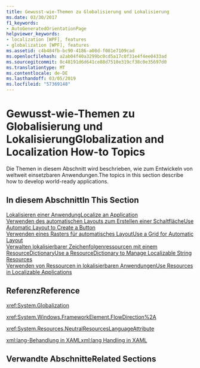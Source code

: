 ```yaml
---
title: Gewusst-wie-Themen zu Globalisierung und Lokalisierung
ms.date: 03/30/2017
f1_keywords:
- AutoGeneratedOrientationPage
helpviewer_keywords:
- localization [WPF], features
- globalization [WPF], features
ms.assetid: c4b484fb-bc90-4186-a08d-f081e7109cad
ms.openlocfilehash: a2ab04f40a3299bc0cd5a17c0f31e4f4ee0433ad
ms.sourcegitcommit: 0c48191d6d641ce88d7510e319cf38c0e35697d0
ms.translationtype: MT
ms.contentlocale: de-DE
ms.lasthandoff: 03/05/2019
ms.locfileid: "57369148"
---
```

# <a name="globalization-and-localization-how-to-topics"></a><span data-ttu-id="d031a-102">Gewusst-wie-Themen zu Globalisierung und Lokalisierung</span><span class="sxs-lookup"><span data-stu-id="d031a-102">Globalization and Localization How-to Topics</span></span>
<span data-ttu-id="d031a-103">Die Themen in diesem Abschnitt wird beschrieben, wie zum Entwickeln von weltweit einsetzbaren Anwendungen.</span><span class="sxs-lookup"><span data-stu-id="d031a-103">The topics in this section describe how to develop world-ready applications.</span></span>  
  
## <a name="in-this-section"></a><span data-ttu-id="d031a-104">In diesem Abschnitt</span><span class="sxs-lookup"><span data-stu-id="d031a-104">In This Section</span></span>  
 [<span data-ttu-id="d031a-105">Lokalisieren einer Anwendung</span><span class="sxs-lookup"><span data-stu-id="d031a-105">Localize an Application</span></span>](how-to-localize-an-application.md)  
 [<span data-ttu-id="d031a-106">Verwenden des automatischen Layouts zum Erstellen einer Schaltfläche</span><span class="sxs-lookup"><span data-stu-id="d031a-106">Use Automatic Layout to Create a Button</span></span>](how-to-use-automatic-layout-to-create-a-button.md)  
 [<span data-ttu-id="d031a-107">Verwenden eines Rasters für automatisches Layout</span><span class="sxs-lookup"><span data-stu-id="d031a-107">Use a Grid for Automatic Layout</span></span>](how-to-use-a-grid-for-automatic-layout.md)  
 [<span data-ttu-id="d031a-108">Verwalten lokalisierbarer Zeichenfolgenressourcen mit einem ResourceDictionary</span><span class="sxs-lookup"><span data-stu-id="d031a-108">Use a ResourceDictionary to Manage Localizable String Resources</span></span>](how-to-use-a-resourcedictionary-to-manage-localizable-string-resources.md)  
 [<span data-ttu-id="d031a-109">Verwenden von Ressourcen in lokalisierbaren Anwendungen</span><span class="sxs-lookup"><span data-stu-id="d031a-109">Use Resources in Localizable Applications</span></span>](how-to-use-resources-in-localizable-applications.md)  
  
## <a name="reference"></a><span data-ttu-id="d031a-110">Referenz</span><span class="sxs-lookup"><span data-stu-id="d031a-110">Reference</span></span>  
 <xref:System.Globalization>  
  
 <xref:System.Windows.FrameworkElement.FlowDirection%2A>  
  
 <xref:System.Resources.NeutralResourcesLanguageAttribute>  
  
 [<span data-ttu-id="d031a-111">xml:lang-Behandlung in XAML</span><span class="sxs-lookup"><span data-stu-id="d031a-111">xml:lang Handling in XAML</span></span>](../../xaml-services/xml-lang-handling-in-xaml.md)  
  
## <a name="related-sections"></a><span data-ttu-id="d031a-112">Verwandte Abschnitte</span><span class="sxs-lookup"><span data-stu-id="d031a-112">Related Sections</span></span>

